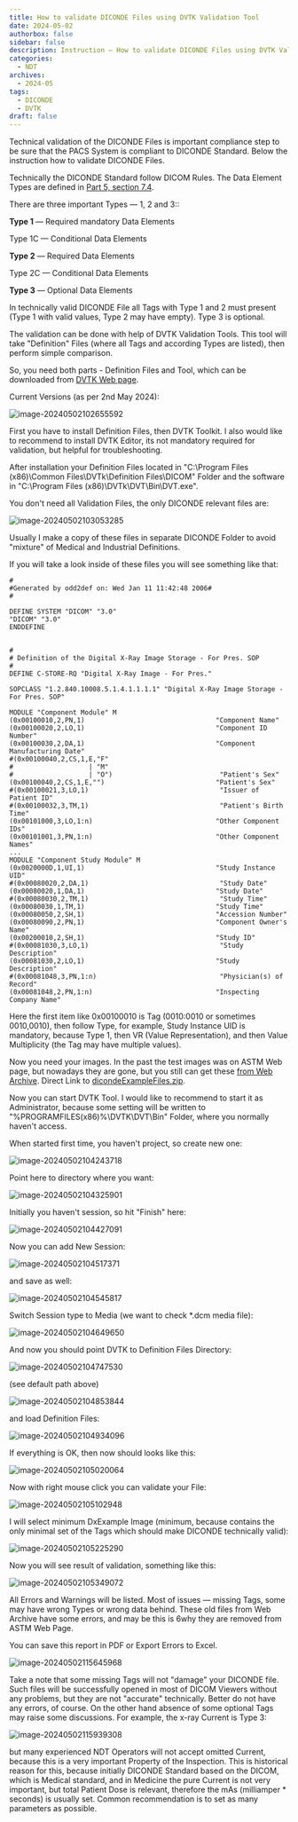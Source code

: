```yaml
---
title: How to validate DICONDE Files using DVTK Validation Tool
date: 2024-05-02
authorbox: false
sidebar: false
description: Instruction — How to validate DICONDE Files using DVTK Validation Tool
categories:
  - NDT
archives:
  - 2024-05
tags:
  - DICONDE
  - DVTK
draft: false
---
```

Technical validation of the DICONDE Files is important compliance step to be sure that the PACS System is compliant to DICONDE Standard. Below the instruction how to validate DICONDE Files.
<!--more-->
Technically the DICONDE Standard follow DICOM Rules. The Data Element Types are defined in [Part 5, section 7.4](https://dicom.nema.org/medical/dicom/current/output/html/part05.html#sect_7.4).

There are three important Types — 1, 2 and 3::

**Type 1** — Required mandatory Data Elements

Type 1C  — Conditional Data Elements

**Type 2**  — Required Data Elements

Type 2C  — Conditional Data Elements

**Type 3**  — Optional Data Elements

In technically valid DICONDE File all Tags with Type 1 and 2 must present (Type 1 with valid values, Type 2 may have empty). Type 3 is optional.

The validation can be done with help of DVTK Validation Tools. This tool will take "Definition" Files (where all Tags and according Types are listed), then perform simple comparison.

So, you need both parts - Definition Files and Tool, which can be downloaded from [DVTK Web page](https://www.dvtk.org/downloads/).

Current Versions (as per 2nd May 2024):

![image-20240502102655592](assets/image-20240502102655592.png)

First you have to install Definition Files, then DVTK Toolkit. I also would like to recommend to install DVTK Editor, its not mandatory required for validation, but helpful for troubleshooting.

After installation your Definition Files located in "C:\Program Files (x86)\Common Files\DVTk\Definition Files\DICOM"  Folder and the software in "C:\Program Files (x86)\DVTk\DVT\Bin\DVT.exe".

You don't need all Validation Files, the only DICONDE relevant files are:

![image-20240502103053285](assets/image-20240502103053285.png)

Usually I make a copy of these files in separate DICONDE Folder to avoid "mixture" of Medical and Industrial Definitions.

If you will take a look inside of these files you will see something like that:

```
#
#Generated by odd2def on: Wed Jan 11 11:42:48 2006#
#

DEFINE SYSTEM "DICOM" "3.0"
"DICOM" "3.0"
ENDDEFINE


#
# Definition of the Digital X-Ray Image Storage - For Pres. SOP
#
DEFINE C-STORE-RQ "Digital X-Ray Image - For Pres."

SOPCLASS "1.2.840.10008.5.1.4.1.1.1.1" "Digital X-Ray Image Storage - For Pres. SOP"

MODULE "Component Module" M
(0x00100010,2,PN,1)                                 "Component Name"
(0x00100020,2,LO,1)                                 "Component ID Number"
(0x00100030,2,DA,1)                                 "Component Manufacturing Date"
#(0x00100040,2,CS,1,E,"F"
#                   | "M"
#                   | "O")                           "Patient's Sex"
(0x00100040,2,CS,1,E,"")                            "Patient's Sex"
#(0x00100021,3,LO,1)                                 "Issuer of Patient ID"
#(0x00100032,3,TM,1)                                 "Patient's Birth Time"
(0x00101000,3,LO,1:n)                               "Other Component IDs"
(0x00101001,3,PN,1:n)                               "Other Component Names"
...
MODULE "Component Study Module" M
(0x0020000D,1,UI,1)                                 "Study Instance UID"
#(0x00080020,2,DA,1)                                 "Study Date"
(0x00080020,1,DA,1)                                 "Study Date"
#(0x00080030,2,TM,1)                                 "Study Time"
(0x00080030,1,TM,1)                                 "Study Time"
(0x00080050,2,SH,1)                                 "Accession Number"
(0x00080090,2,PN,1)                                 "Component Owner's Name"
(0x00200010,2,SH,1)                                 "Study ID"
#(0x00081030,3,LO,1)                                 "Study Description"
(0x00081030,2,LO,1)                                 "Study Description"
#(0x00081048,3,PN,1:n)                               "Physician(s) of Record"
(0x00081048,2,PN,1:n)                               "Inspecting Company Name"
```

Here the first item like 0x00100010 is Tag (0010:0010 or sometimes 0010,0010), then follow Type, for example, Study Instance UID is mandatory, because Type 1, then VR (Value Representation), and then Value Multiplicity (the Tag may have multiple values).

Now you need your images. In the past the test images was on ASTM Web page, but nowadays they are gone, but you still can get these [from Web Archive](https://web.archive.org/web/20211026153720/https://www.astm.org/COMMIT/DICONDE_Information.htm). Direct Link to [dicondeExampleFiles.zip](https://web.archive.org/web/20210417031142/https://www.astm.org/COMMIT/DICONDE/dicondeExampleFiles.zip).

Now you can start DVTK Tool. I would like to recommend to start it as Administrator, because some setting will be written to "%PROGRAMFILES(x86)%\DVTK\DVT\Bin" Folder, where you normally haven't access.

When started first time, you haven't project, so create new one:

![image-20240502104243718](assets/image-20240502104243718.png)

Point here to directory where you want:

![image-20240502104325901](assets/image-20240502104325901.png)

Initially you haven't session, so hit "Finish" here:

![image-20240502104427091](assets/image-20240502104427091.png)

Now you can add New Session:

![image-20240502104517371](assets/image-20240502104517371.png)

and save as well:

![image-20240502104545817](assets/image-20240502104545817.png)

Switch Session type to Media (we want to check *.dcm media file):

![image-20240502104649650](assets/image-20240502104649650.png)

And now you should point DVTK to Definition Files Directory:

![image-20240502104747530](assets/image-20240502104747530.png)

(see default path above)

![image-20240502104853844](assets/image-20240502104853844.png)

and load Definition Files:

![image-20240502104934096](assets/image-20240502104934096.png)

If everything is OK, then now should looks like this:

![image-20240502105020064](assets/image-20240502105020064.png)

Now with right mouse click you can validate your File:

![image-20240502105102948](assets/image-20240502105102948.png)

I will select minimum DxExample Image (minimum, because contains the only minimal set of the Tags which should make DICONDE technically valid):

![image-20240502105225290](assets/image-20240502105225290.png)

Now you will see result of validation, something like this:

![image-20240502105349072](assets/image-20240502105349072.png)

All Errors and Warnings will be listed. Most of issues — missing Tags, some may have wrong Types or wrong data behind. These old files from Web Archive have some errors, and may be this is 6why they are removed from ASTM Web Page.

You can save this report in PDF or Export Errors to Excel.

![image-20240502115645968](assets/image-20240502115645968.png)

Take a note that some missing Tags will not "damage" your DICONDE file. Such files will be successfully opened in most of DICOM Viewers without any problems, but they are not "accurate" technically. Better do not have any errors, of course. On the other hand absence of some optional Tags may raise some discussions. For example, the x-ray Current is Type 3:

![image-20240502115939308](assets/image-20240502115939308.png)

but many experienced NDT Operators will not accept omitted Current, because this is a very important Property of the Inspection. This is historical reason for this, because initially DICONDE Standard based on the DICOM, which is Medical standard, and in Medicine the pure Current is not very important, but total Patient Dose is relevant, therefore the mAs (milliamper * seconds) is usually set. Common recommendation is to set as many parameters as possible.
